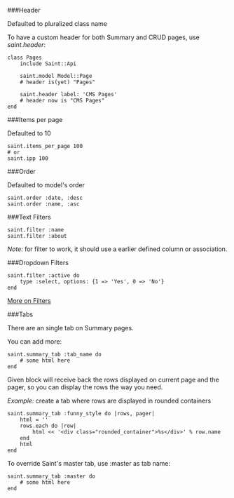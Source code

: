 
###Header

Defaulted to pluralized class name

To have a custom header for both Summary and CRUD pages, use *saint.header*:

    class Pages
        include Saint::Api

        saint.model Model::Page
        # header is(yet) "Pages"

        saint.header label: 'CMS Pages'
        # header now is "CMS Pages"
    end

###Items per page

Defaulted to 10

    saint.items_per_page 100
    # or
    saint.ipp 100

###Order

Defaulted to model's order

    saint.order :date, :desc
    saint.order :name, :asc

###Text Filters

    saint.filter :name
    saint.filter :about

*Note:* for filter to work, it should use a earlier defined column or association.

###Dropdown Filters

    saint.filter :active do
        type :select, options: {1 => 'Yes', 0 => 'No'}
    end

[More on Filters](Filters.md)

###Tabs

There are an single tab on Summary pages.

You can add more:

    saint.summary_tab :tab_name do
        # some html here
    end

Given block will receive back the rows displayed on current page and the pager,
so you can display the rows the way you need.

*Example:* create a tab where rows are displayed in rounded containers

    saint.summary_tab :funny_style do |rows, pager|
        html = ''
        rows.each do |row|
            html << '<div class="rounded_container">%s</div>' % row.name
        end
        html
    end

To override Saint's master tab, use :master as tab name:

    saint.summary_tab :master do
        # some html here
    end
